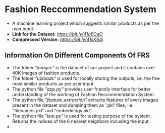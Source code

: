 # Fashion Reccommendation System
- A machine learning project which suggests similar products as per the user input.
- **Link for the Dataset:** *https://bit.ly/41qECqO*
- **Compressed Version:** *https://bit.ly/41sK64j*

## Information On Different Components Of FRS
- The folder *"images"* is the dataset of our project and it contains over 40K images of fashion products.
- The folder *"uploads"* is used for locally storing the outputs, i.e. the five most similar products as per user input.
- The python file *"app.py"* provides user friendly interface for better understanding of the working of Fashion Reccommendation System.
- The python file *"feature_extraction"* extracts features of every images present in the  dataset and dumping them as '.pkl' files, i.e. "filenames.pkl" and "embeddings.pkl".
- The python file *"test.py"* is used for testing purpose of the system. Returns the indices of the 6 nearest neighbors including the input.
- 



